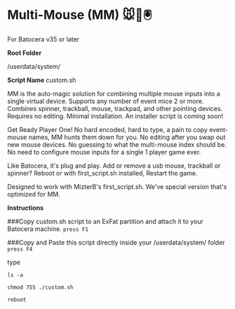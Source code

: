 # Multi-Mouse (MM) 🐭👾🖲️

For Batocera v35 or later

**Root Folder**

/userdata/system/

**Script Name**
custom.sh

MM is the auto-magic solution for combining multiple mouse inputs into a single virtual device. Supports any number of event mice 2 or more. Combines spinner, trackball, mouse, trackpad, and other pointing devices. Requires no editing. Minimal installation. An installer script is coming soon!

Get Ready Player One!
No hard encoded, hard to type, a pain to copy event-mouse names, MM hunts them down for you.
No editing after you swap out new mouse devices.
No guessing to what the multi-mouse index should be.
No need to configure mouse inputs for a single 1 player game ever.

Like Batocera, it's plug and play.
Add or remove a usb mouse, trackball or spinner?
Reboot or with first_script.sh installed, Restart the game.

Designed to work with MizterB's first_script.sh.
We've special version that's optimized for MM.



**Instructions**

###Copy custom.sh script to an ExFat partition and attach it to your Batocera machine.
`press F1`

###Copy and Paste this script directly inside your /userdata/system/ folder
`press F4`


type

`ls -a`

`chmod 755 ./custom.sh`

`reboot`
